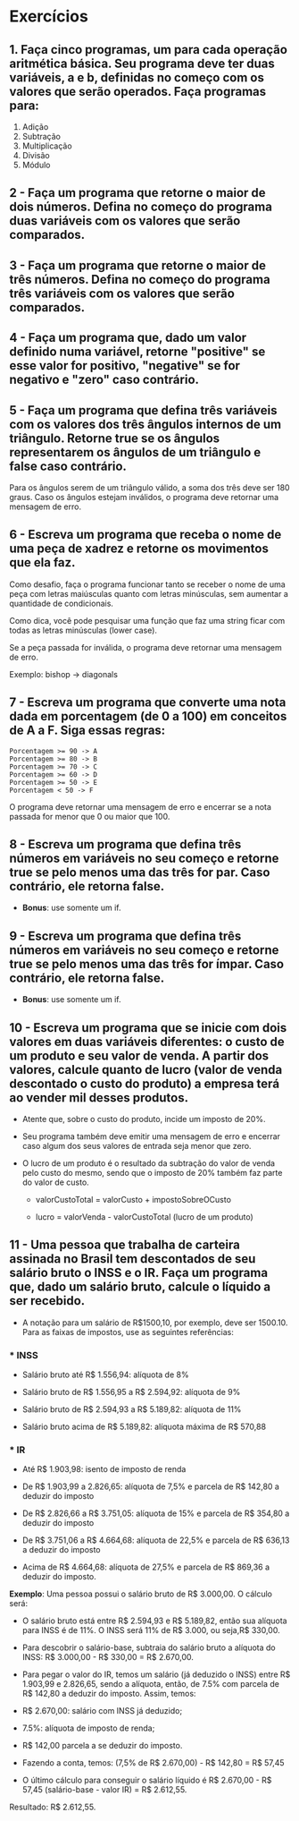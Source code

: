 # Exercícios 

## 1. Faça cinco programas, um para cada operação aritmética básica. Seu programa deve ter duas variáveis, a e b, definidas no começo com os valores que serão operados. Faça programas para:

1. Adição
2. Subtração
3. Multiplicação
4. Divisão
5. Módulo

## 2 - Faça um programa que retorne o maior de dois números. Defina no começo do programa duas variáveis com os valores que serão comparados.

## 3 - Faça um programa que retorne o maior de três números. Defina no começo do programa três variáveis com os valores que serão comparados.

## 4 - Faça um programa que, dado um valor definido numa variável, retorne "positive" se esse valor for positivo, "negative" se for negativo e "zero" caso contrário.

## 5 - Faça um programa que defina três variáveis com os valores dos três ângulos internos de um triângulo. Retorne true se os ângulos representarem os ângulos de um triângulo e false caso contrário.

Para os ângulos serem de um triângulo válido, a soma dos três deve ser 180 graus. Caso os ângulos estejam inválidos, o programa deve retornar uma mensagem de erro. <br/>

## 6 - Escreva um programa que receba o nome de uma peça de xadrez e retorne os movimentos que ela faz.

Como desafio, faça o programa funcionar tanto se receber o nome de uma peça com letras maiúsculas quanto com letras minúsculas, sem aumentar a quantidade de condicionais. <br/>

Como dica, você pode pesquisar uma função que faz uma string ficar com todas as letras minúsculas (lower case). <br/>

Se a peça passada for inválida, o programa deve retornar uma mensagem de erro. <br/>

Exemplo: bishop -> diagonals <br/>

## 7 - Escreva um programa que converte uma nota dada em porcentagem (de 0 a 100) em conceitos de A a F. Siga essas regras:

```
Porcentagem >= 90 -> A
Porcentagem >= 80 -> B
Porcentagem >= 70 -> C
Porcentagem >= 60 -> D
Porcentagem >= 50 -> E
Porcentagem < 50 -> F
```

O programa deve retornar uma mensagem de erro e encerrar se a nota passada for menor que 0 ou maior que 100. <br/>

## 8 - Escreva um programa que defina três números em variáveis no seu começo e retorne true se pelo menos uma das três for par. Caso contrário, ele retorna false. <br/>

* **Bonus**: use somente um if. <br/>

## 9 - Escreva um programa que defina três números em variáveis no seu começo e retorne true se pelo menos uma das três for ímpar. Caso contrário, ele retorna false.

* **Bonus**: use somente um if.

## 10 - Escreva um programa que se inicie com dois valores em duas variáveis diferentes: o custo de um produto e seu valor de venda. A partir dos valores, calcule quanto de lucro (valor de venda descontado o custo do produto) a empresa terá ao vender mil desses produtos.

* Atente que, sobre o custo do produto, incide um imposto de 20%.

* Seu programa também deve emitir uma mensagem de erro e encerrar caso algum dos seus valores de entrada seja menor que zero.

* O lucro de um produto é o resultado da subtração do valor de venda pelo custo do mesmo, sendo que o imposto de 20% também faz parte do valor de custo.

  * valorCustoTotal = valorCusto + impostoSobreOCusto

  * lucro = valorVenda - valorCustoTotal (lucro de um produto)

## 11 - Uma pessoa que trabalha de carteira assinada no Brasil tem descontados de seu salário bruto o INSS e o IR. Faça um programa que, dado um salário bruto, calcule o líquido a ser recebido.

* A notação para um salário de R$1500,10, por exemplo, deve ser 1500.10. Para as faixas de impostos, use as seguintes referências:

### * INSS

  * Salário bruto até R$ 1.556,94: alíquota de 8%

  * Salário bruto de R$ 1.556,95 a R$ 2.594,92: alíquota de 9%

  * Salário bruto de R$ 2.594,93 a R$ 5.189,82: alíquota de 11%

  * Salário bruto acima de R$ 5.189,82: alíquota máxima de R$ 570,88

### * IR

  * Até R$ 1.903,98: isento de imposto de renda

  * De R$ 1.903,99 a 2.826,65: alíquota de 7,5% e parcela de R$ 142,80 a deduzir do imposto

  * De R$ 2.826,66 a R$ 3.751,05: alíquota de 15% e parcela de R$ 354,80 a deduzir do imposto

  * De R$ 3.751,06 a R$ 4.664,68: alíquota de 22,5% e parcela de R$ 636,13 a deduzir do imposto

  * Acima de R$ 4.664,68: alíquota de 27,5% e parcela de R$ 869,36 a deduzir do imposto.

  **Exemplo**: Uma pessoa possui o salário bruto de R$ 3.000,00. O cálculo será:

  * O salário bruto está entre R$ 2.594,93 e R$ 5.189,82, então sua alíquota para INSS é de 11%. O INSS será 11% de R$ 3.000, ou seja,R$ 330,00.

  * Para descobrir o salário-base, subtraia do salário bruto a alíquota do INSS: R$ 3.000,00 - R$ 330,00 = R$ 2.670,00.

  * Para pegar o valor do IR, temos um salário (já deduzido o INSS) entre R$ 1.903,99 e 2.826,65, sendo a alíquota, então, de 7.5% com parcela de R$ 142,80 a deduzir do imposto. Assim, temos:

  * R$ 2.670,00: salário com INSS já deduzido;

  * 7.5%: alíquota de imposto de renda;

  * R$ 142,00 parcela a se deduzir do imposto.

  * Fazendo a conta, temos: (7,5% de R$ 2.670,00) - R$ 142,80 = R$ 57,45

  * O último cálculo para conseguir o salário líquido é R$ 2.670,00 - R$ 57,45 (salário-base - valor IR) = R$ 2.612,55.

Resultado: R$ 2.612,55. <br/>
